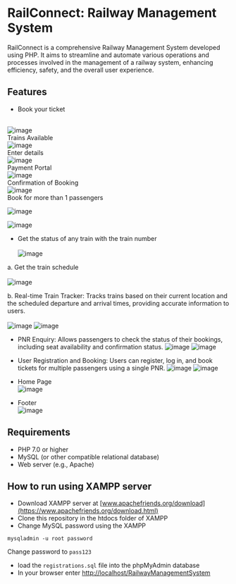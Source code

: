# RailConnect: Railway Management System

RailConnect is a comprehensive Railway Management System developed using PHP. It aims to streamline and automate various operations and processes involved in the management of a railway system, enhancing efficiency, safety, and the overall user experience.

## Features
- Book your ticket <br><br>
  
![image](https://github.com/vartikatrao/RailwayManagementSystem/assets/100116788/1e7f938d-46c2-49f3-83bc-11d09e7870e2)
<br>
Trains Available <br> 
![image](https://github.com/vartikatrao/RailwayManagementSystem/assets/100116788/95e84996-4889-4a8a-953f-997b8903c650)
<br>
Enter details 
<br> 
![image](https://github.com/vartikatrao/RailwayManagementSystem/assets/100116788/e3a0e92b-3356-4f4f-a05c-b2764ec1e48d)
<br>
Payment Portal <br>
![image](https://github.com/vartikatrao/RailwayManagementSystem/assets/100116788/a6a7a1b5-578e-461f-8f41-3c36694c0fa2)
<br>
Confirmation of Booking <br>
![image](https://github.com/vartikatrao/RailwayManagementSystem/assets/100116788/2c3c3239-6463-4f52-99ee-09bd7c5edce6)
<br> Book for more than 1 passengers<br>

![image](https://github.com/vartikatrao/RailwayManagementSystem/assets/100116788/5e0e2726-4b7e-46b4-9f6f-002f77a4e3ba)
<br>

![image](https://github.com/vartikatrao/RailwayManagementSystem/assets/100116788/8b392fe4-2f7d-41f3-9ebb-536b49bc61e2)


- Get the status of any train with the train number <br> <br> 
![image](https://github.com/vartikatrao/RailwayManagementSystem/assets/100116788/d71dd35b-070f-41d4-b6ad-d719cb21a084)

a. Get the train schedule <br> <br> 
![image](https://github.com/vartikatrao/RailwayManagementSystem/assets/100116788/d2d75807-4110-4b3b-bb6c-4622370d0e3c)



b. Real-time Train Tracker: Tracks trains based on their current location and the scheduled departure and arrival times, providing accurate information to users. <br> <br> 
![image](https://github.com/vartikatrao/RailwayManagementSystem/assets/100116788/def75360-1c31-476a-9f2d-b2eb2173de16)
![image](https://github.com/vartikatrao/RailwayManagementSystem/assets/100116788/4d8aa103-0494-45ad-8fe1-2daa243cc8c5)

- PNR Enquiry: Allows passengers to check the status of their bookings, including seat availability and confirmation status.
![image](https://github.com/vartikatrao/RailwayManagementSystem/assets/100116788/fb39abe4-9bcd-4b11-985f-8022df06af6b)
  ![image](https://github.com/vartikatrao/RailwayManagementSystem/assets/100116788/0d74d04d-3604-4f5e-a4d4-8812b585e872)

- User Registration and Booking: Users can register, log in, and book tickets for multiple passengers using a single PNR.
  ![image](https://github.com/vartikatrao/RailwayManagementSystem/assets/100116788/671b5eab-6c61-4013-9018-7248ab972764)
![image](https://github.com/vartikatrao/RailwayManagementSystem/assets/100116788/81f14c0b-21e4-4428-aa9c-23a6ce3f2e58)

- Home Page <br> 
  ![image](https://github.com/vartikatrao/RailwayManagementSystem/assets/100116788/d0e1eb5e-b238-4ade-8cec-c151d0ec3e2d)
- Footer <br>
  ![image](https://github.com/vartikatrao/RailwayManagementSystem/assets/100116788/06db7cb8-66f1-43af-af14-8d5016b39d5c)


## Requirements

- PHP 7.0 or higher
- MySQL (or other compatible relational database)
- Web server (e.g., Apache)



## How to run using XAMPP server

- Download XAMPP server at [www.apachefriends.org/download](https://www.apachefriends.org/download.html) 
- Clone this repository in the htdocs folder of XAMPP
- Change MySQL password using the XAMPP
```
mysqladmin -u root password
```
Change password to `pass123`
- load the `registrations.sql` file into the phpMyAdmin database
- In your browser enter [http://localhost/RailwayManagementSystem](http://localhost/RailwayManagementSystem)
  

